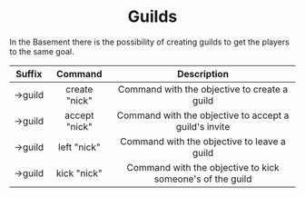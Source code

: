 <h1 align = "center"> Guilds </h1>  

In the Basement there is the possibility of creating guilds to get the players to the same goal.

|Suffix|Command|Description|
|:---: | :---: |:---: | 
|->guild|create "nick"|Command with the objective to create a guild|
|->guild|accept "nick"|Command with the objective to accept a guild's invite| 
|->guild|left "nick"|Command with the objective to leave a guild|
|->guild|kick "nick"|Command with the objective to kick someone's of the guild|